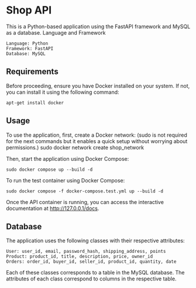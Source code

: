 # Shop API

This is a Python-based application using the FastAPI framework and MySQL as a database.
Language and Framework

    Language: Python
    Framework: FastAPI
    Database: MySQL

## Requirements

Before proceeding, ensure you have Docker installed on your system. If not, you can install it using the following command:

    apt-get install docker

## Usage

To use the application, first, create a Docker network:
(sudo is not required for the next commands but it enables a quick setup without worrying about permissions.)
    sudo docker network create shop_network

Then, start the application using Docker Compose:

    sudo docker compose up --build -d

To run the test container using Docker Compose:

    sudo docker compose -f docker-compose.test.yml up --build -d

Once the API container is running, you can access the interactive documentation at http://127.0.0.1/docs.
## Database

The application uses the following classes with their respective attributes:

    User: user_id, email, password_hash, shipping_address, points
    Product: product_id, title, description, price, owner_id
    Orders: order_id, buyer_id, seller_id, product_id, quantity, date

Each of these classes corresponds to a table in the MySQL database. The attributes of each class correspond to columns in the respective table.